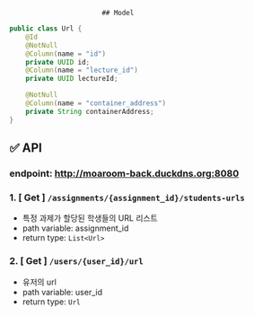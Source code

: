                            ## Model
```java
public class Url {
    @Id
    @NotNull
    @Column(name = "id")
    private UUID id;
    @Column(name = "lecture_id")
    private UUID lectureId;

    @NotNull
    @Column(name = "container_address")
    private String containerAddress;
}
```

## ✅ API

### endpoint: http://moaroom-back.duckdns.org:8080

### 1. [ Get ] `/assignments/{assignment_id}/students-urls`

- 특정 과제가 할당된 학생들의 URL 리스트
- path variable: assignment_id
- return type: `List<Url>`

### 2. [ Get ] `/users/{user_id}/url`

- 유저의 url
- path variable: user_id
- return type: `Url`
